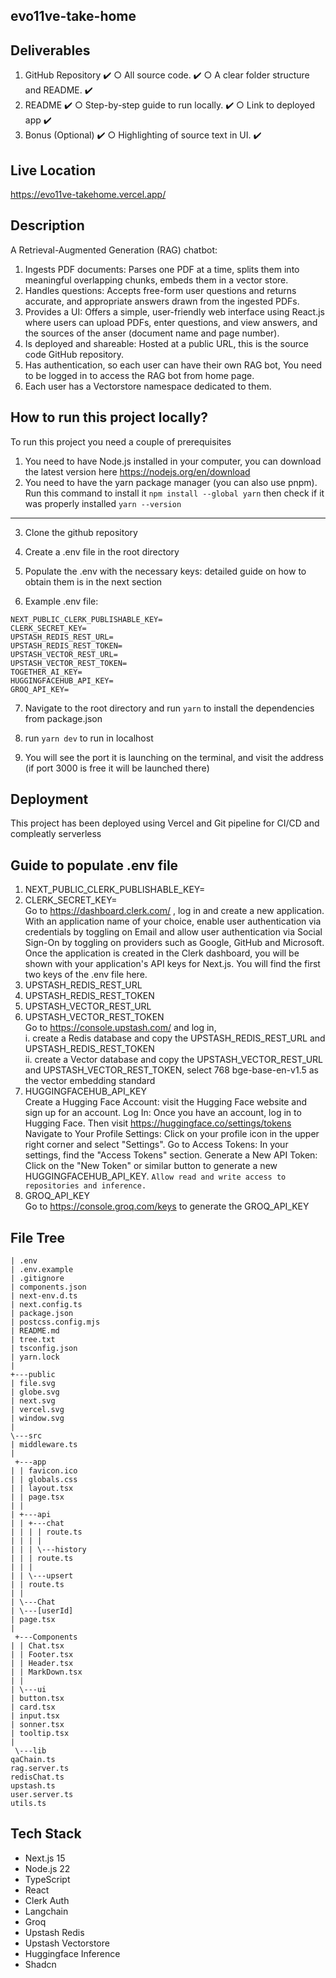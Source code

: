 ## evo11ve-take-home

## Deliverables

1. GitHub Repository ✔️
   ○ All source code. ✔️
   ○ A clear folder structure and README. ✔️
2. README ✔️
   ○ Step-by-step guide to run locally. ✔️
   ○ Link to deployed app ✔️
3. Bonus (Optional) ✔️
   ○ Highlighting of source text in UI. ✔️

## Live Location

https://evo11ve-takehome.vercel.app/

## Description

A Retrieval-Augmented Generation (RAG) chatbot:

1. Ingests PDF documents: Parses one PDF at a time, splits them into meaningful overlapping
   chunks, embeds them in a vector store.
2. Handles questions: Accepts free-form user questions and returns accurate, and
   appropriate answers drawn from the ingested PDFs.
3. Provides a UI: Offers a simple, user-friendly web interface using React.js where users can upload PDFs, enter questions, and view answers, and the sources of the anser (document name and page number).
4. Is deployed and shareable: Hosted at a public URL, this is the source code
   GitHub repository.
5. Has authentication, so each user can have their own RAG bot, You need to be logged in to access the RAG bot from home page.
6. Each user has a Vectorstore namespace dedicated to them.

## How to run this project locally?

To run this project you need a couple of prerequisites

1. You need to have Node.js installed in your computer, you can download the latest version here https://nodejs.org/en/download
2. You need to have the yarn package manager (you can also use pnpm). Run this command to install it `npm install --global yarn` then check if it was properly installed `yarn --version`

---

3. Clone the github repository

4. Create a .env file in the root directory

5. Populate the .env with the necessary keys: detailed guide on how to obtain them is in the next section

6. Example .env file:

```
NEXT_PUBLIC_CLERK_PUBLISHABLE_KEY=
CLERK_SECRET_KEY=
UPSTASH_REDIS_REST_URL=
UPSTASH_REDIS_REST_TOKEN=
UPSTASH_VECTOR_REST_URL=
UPSTASH_VECTOR_REST_TOKEN=
TOGETHER_AI_KEY=
HUGGINGFACEHUB_API_KEY=
GROQ_API_KEY=
```

7. Navigate to the root directory and run `yarn` to install the dependencies from package.json

8. run `yarn dev` to run in localhost

9. You will see the port it is launching on the terminal, and visit the address (if port 3000 is free it will be launched there)

## Deployment

This project has been deployed using Vercel and Git pipeline for CI/CD and compleatly serverless

## Guide to populate .env file

1. NEXT_PUBLIC_CLERK_PUBLISHABLE_KEY=
2. CLERK_SECRET_KEY= <br/>
   Go to https://dashboard.clerk.com/ , log in and create a new application. With an application name of your choice, enable user authentication via credentials by toggling on Email and allow user authentication via Social Sign-On by toggling on providers such as Google, GitHub and Microsoft.
   Once the application is created in the Clerk dashboard, you will be shown with your application's API keys for Next.js. You will find the first two keys of the .env file here.
3. UPSTASH_REDIS_REST_URL
4. UPSTASH_REDIS_REST_TOKEN
5. UPSTASH_VECTOR_REST_URL
6. UPSTASH_VECTOR_REST_TOKEN <br/>
   Go to https://console.upstash.com/ and log in, <br/>
   i. create a Redis database and copy the UPSTASH_REDIS_REST_URL and UPSTASH_REDIS_REST_TOKEN <br/>
   ii. create a Vector database and copy the UPSTASH_VECTOR_REST_URL and UPSTASH_VECTOR_REST_TOKEN, select 768 bge-base-en-v1.5 as the vector embedding standard
7. HUGGINGFACEHUB_API_KEY <br/>
   Create a Hugging Face Account: visit the Hugging Face website and sign up for an account. Log In: Once you have an account, log in to Hugging Face. Then visit https://huggingface.co/settings/tokens
   Navigate to Your Profile Settings: Click on your profile icon in the upper right corner and select "Settings". Go to Access Tokens: In your settings, find the "Access Tokens" section. Generate a New API Token: Click on the "New Token" or similar button to generate a new HUGGINGFACEHUB_API_KEY.
   `Allow read and write access to repositories and inference.`
8. GROQ_API_KEY <br/>
   Go to https://console.groq.com/keys to generate the GROQ_API_KEY

## File Tree

```
| .env
| .env.example
| .gitignore
| components.json
| next-env.d.ts
| next.config.ts
| package.json
| postcss.config.mjs
| README.md
| tree.txt
| tsconfig.json
| yarn.lock
|
+---public
| file.svg
| globe.svg
| next.svg
| vercel.svg
| window.svg
|
\---src
| middleware.ts
|
 +---app
| | favicon.ico
| | globals.css
| | layout.tsx
| | page.tsx
| |
| +---api
| | +---chat
| | | | route.ts
| | | |
| | | \---history
| | | route.ts
| | |
| | \---upsert
| | route.ts
| |
| \---Chat
| \---[userId]
| page.tsx
|
 +---Components
| | Chat.tsx
| | Footer.tsx
| | Header.tsx
| | MarkDown.tsx
| |
| \---ui
| button.tsx
| card.tsx
| input.tsx
| sonner.tsx
| tooltip.tsx
|
 \---lib
qaChain.ts
rag.server.ts
redisChat.ts
upstash.ts
user.server.ts
utils.ts
```

## Tech Stack

- Next.js 15
- Node.js 22
- TypeScript
- React
- Clerk Auth
- Langchain
- Groq
- Upstash Redis
- Upstash Vectorstore
- Huggingface Inference
- Shadcn
